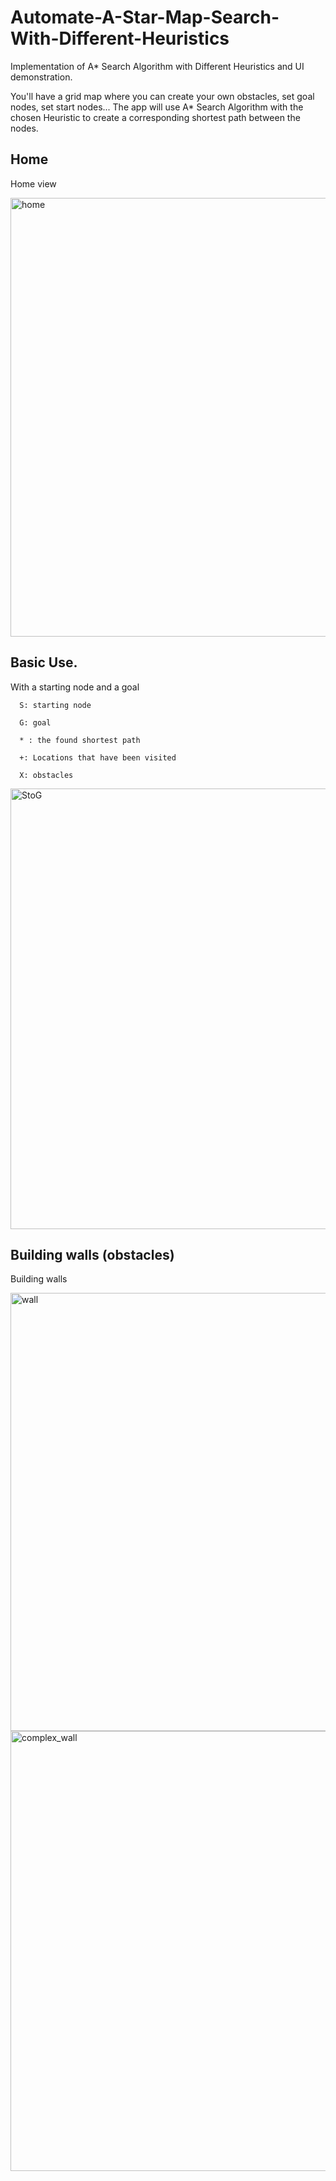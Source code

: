 # Automate-A-Star-Map-Search-With-Different-Heuristics ##
Implementation of A* Search Algorithm with Different Heuristics and UI demonstration.

You'll have a grid map where you can create your own obstacles, set goal nodes, set start nodes... The app will use A* Search Algorithm with the chosen Heuristic to create a corresponding shortest path between the nodes.

## Home 
Home view

<img width="702" alt="home" src="https://user-images.githubusercontent.com/40886269/62051348-86340b00-b256-11e9-8627-5fb3605681f8.png">

## Basic Use. 
With a starting node and a goal

      S: starting node
      
      G: goal
      
      * : the found shortest path
      
      +: Locations that have been visited
      
      X: obstacles

<img width="705" alt="StoG" src="https://user-images.githubusercontent.com/40886269/62051670-30ac2e00-b257-11e9-89a3-2b26bc35f28e.png">


## Building walls (obstacles)
Building walls

<img width="701" alt="wall" src="https://user-images.githubusercontent.com/40886269/62051677-343fb500-b257-11e9-9a13-c358b8423a88.png">

<img width="704" alt="complex_wall" src="https://user-images.githubusercontent.com/40886269/62051686-373aa580-b257-11e9-8872-f429deec78a8.png">

